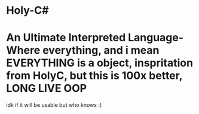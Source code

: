 # Holy-C#
# An Ultimate Interpreted Language- Where everything, and i mean EVERYTHING is a object, inspritation from HolyC, but this is 100x better, LONG LIVE OOP

idk if it will be usable but who knows :)
